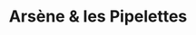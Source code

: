 ---
title: "Arsène & les Pipelettes"
url: /saint-jean-de-luz/arsene-und-les-pipelettes/
shop: Kleidung
---